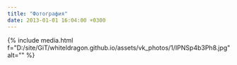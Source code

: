 ```yaml
---
title: "Фотография"
date: 2013-01-01 16:04:00 +0300
---
```



{% include media.html f="D:/site/GiT/whiteldragon.github.io/assets/vk_photos/1/IPNSp4b3Ph8.jpg" alt="" %}

